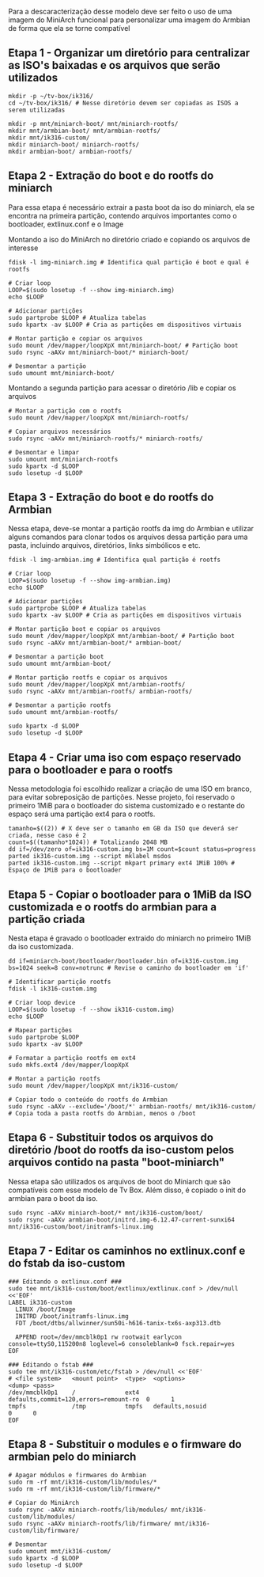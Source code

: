 Para a descaracterização desse modelo deve ser feito o uso de uma imagem do MiniArch funcional para personalizar uma imagem do Armbian de forma que ela se torne compatível

## Etapa 1 - Organizar um diretório para centralizar as ISO's baixadas e os arquivos que serão utilizados
```shell
mkdir -p ~/tv-box/ik316/
cd ~/tv-box/ik316/ # Nesse diretório devem ser copiadas as ISOS a serem utilizadas

mkdir -p mnt/miniarch-boot/ mnt/miniarch-rootfs/
mkdir mnt/armbian-boot/ mnt/armbian-rootfs/
mkdir mnt/ik316-custom/
mkdir miniarch-boot/ miniarch-rootfs/
mkdir armbian-boot/ armbian-rootfs/
```

## Etapa 2 - Extração do boot e do rootfs do miniarch
Para essa etapa é necessário extrair a pasta boot da iso do miniarch, ela se encontra na primeira partição, contendo arquivos importantes como o bootloader, extlinux.conf e o Image

Montando a iso do MiniArch no diretório criado e copiando os arquivos de interesse
```shell
fdisk -l img-miniarch.img # Identifica qual partição é boot e qual é rootfs

# Criar loop
LOOP=$(sudo losetup -f --show img-miniarch.img)
echo $LOOP

# Adicionar partições
sudo partprobe $LOOP # Atualiza tabelas
sudo kpartx -av $LOOP # Cria as partições em dispositivos virtuais

# Montar partição e copiar os arquivos
sudo mount /dev/mapper/loopXpX mnt/miniarch-boot/ # Partição boot
sudo rsync -aAXv mnt/miniarch-boot/* miniarch-boot/

# Desmontar a partição
sudo umount mnt/miniarch-boot/
```

Montando a segunda partição para acessar o diretório /lib e copiar os arquivos
```shell
# Montar a partição com o rootfs
sudo mount /dev/mapper/loopXpX mnt/miniarch-rootfs/

# Copiar arquivos necessários
sudo rsync -aAXv mnt/miniarch-rootfs/* miniarch-rootfs/

# Desmontar e limpar
sudo umount mnt/miniarch-rootfs
sudo kpartx -d $LOOP
sudo losetup -d $LOOP
```

## Etapa 3 - Extração do boot e do rootfs do Armbian
Nessa etapa, deve-se montar a partição rootfs da img do Armbian e utilizar alguns comandos para clonar todos os arquivos dessa partição para uma pasta, incluindo arquivos, diretórios, links simbólicos e etc.

```shell
fdisk -l img-armbian.img # Identifica qual partição é rootfs

# Criar loop
LOOP=$(sudo losetup -f --show img-armbian.img)
echo $LOOP

# Adicionar partições
sudo partprobe $LOOP # Atualiza tabelas
sudo kpartx -av $LOOP # Cria as partições em dispositivos virtuais

# Montar partição boot e copiar os arquivos
sudo mount /dev/mapper/loopXpX mnt/armbian-boot/ # Partição boot
sudo rsync -aAXv mnt/armbian-boot/* armbian-boot/

# Desmontar a partição boot
sudo umount mnt/armbian-boot/

# Montar partição rootfs e copiar os arquivos
sudo mount /dev/mapper/loopXpX mnt/armbian-rootfs/
sudo rsync -aAXv mnt/armbian-rootfs/ armbian-rootfs/

# Desmontar a partição rootfs
sudo umount mnt/armbian-rootfs/

sudo kpartx -d $LOOP
sudo losetup -d $LOOP
```

## Etapa 4 - Criar uma iso com espaço reservado para o bootloader e para o rootfs
Nessa metodologia foi escolhido realizar a criação de uma ISO em branco, para evitar sobreposição de partições. Nesse projeto, foi reservado o primeiro 1MiB para o bootloader do sistema customizado e o restante do espaço será uma partição ext4 para o rootfs.

```shell
tamanho=$((2)) # X deve ser o tamanho em GB da ISO que deverá ser criada, nesse caso é 2
count=$((tamanho*1024)) # Totalizando 2048 MB
dd if=/dev/zero of=ik316-custom.img bs=1M count=$count status=progress
parted ik316-custom.img --script mklabel msdos
parted ik316-custom.img --script mkpart primary ext4 1MiB 100% # Espaço de 1MiB para o bootloader
```

## Etapa 5 - Copiar o bootloader para o 1MiB da ISO customizada e o rootfs do armbian para a partição criada
Nesta etapa é gravado o bootloader extraido do miniarch no primeiro 1MiB da iso customizada.

```shell
dd if=miniarch-boot/bootloader/bootloader.bin of=ik316-custom.img bs=1024 seek=8 conv=notrunc # Revise o caminho do bootloader em 'if'
```

```shell
# Identificar partição rootfs
fdisk -l ik316-custom.img

# Criar loop device
LOOP=$(sudo losetup -f --show ik316-custom.img)
echo $LOOP

# Mapear partições
sudo partprobe $LOOP
sudo kpartx -av $LOOP

# Formatar a partição rootfs em ext4
sudo mkfs.ext4 /dev/mapper/loopXpX

# Montar a partição rootfs
sudo mount /dev/mapper/loopXpX mnt/ik316-custom/

# Copiar todo o conteúdo do rootfs do Armbian
sudo rsync -aAXv --exclude='/boot/*' armbian-rootfs/ mnt/ik316-custom/ # Copia toda a pasta rootfs do Armbian, menos o /boot
```

## Etapa 6 - Substituir todos os arquivos do diretório /boot do rootfs da iso-custom pelos arquivos contido na pasta "boot-miniarch"
Nessa etapa são utilizados os arquivos de boot do Miniarch que são compatíveis com esse modelo de Tv Box. Além disso, é copiado o init do armbian para o boot da iso.

```shell
sudo rsync -aAXv miniarch-boot/* mnt/ik316-custom/boot/
sudo rsync -aAXv armbian-boot/initrd.img-6.12.47-current-sunxi64 mnt/ik316-custom/boot/initramfs-linux.img
```

## Etapa 7 - Editar os caminhos no extlinux.conf e do fstab da iso-custom

```shell
### Editando o extlinux.conf ###
sudo tee mnt/ik316-custom/boot/extlinux/extlinux.conf > /dev/null <<'EOF'
LABEL ik316-custom
  LINUX /boot/Image
  INITRD /boot/initramfs-linux.img
  FDT /boot/dtbs/allwinner/sun50i-h616-tanix-tx6s-axp313.dtb

  APPEND root=/dev/mmcblk0p1 rw rootwait earlycon console=ttyS0,115200n8 loglevel=6 consoleblank=0 fsck.repair=yes
EOF

### Editando o fstab ###
sudo tee mnt/ik316-custom/etc/fstab > /dev/null <<'EOF'
# <file system>   <mount point>  <type>  <options>                        <dump> <pass>
/dev/mmcblk0p1    /              ext4    defaults,commit=120,errors=remount-ro  0      1
tmpfs             /tmp           tmpfs   defaults,nosuid                        0      0
EOF
```

## Etapa 8 - Substituir o modules e o firmware do armbian pelo do miniarch

```shell
# Apagar módulos e firmwares do Armbian
sudo rm -rf mnt/ik316-custom/lib/modules/*
sudo rm -rf mnt/ik316-custom/lib/firmware/*

# Copiar do MiniArch
sudo rsync -aAXv miniarch-rootfs/lib/modules/ mnt/ik316-custom/lib/modules/
sudo rsync -aAXv miniarch-rootfs/lib/firmware/ mnt/ik316-custom/lib/firmware/

# Desmontar
sudo umount mnt/ik316-custom/
sudo kpartx -d $LOOP
sudo losetup -d $LOOP
```
